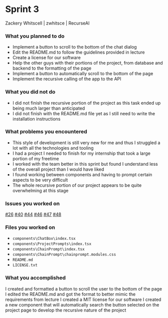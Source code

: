 # Sprint 3

Zackery Whitscell | zwhitsce | RecurseAI

### What you planned to do

- Implement a button to scroll to the bottom of the chat dialog
- Edit the README.md to follow the guidelines provided in lecture
- Create a license for our software
- Help the other guys with their portions of the project, from database and backend to the formatting of the page
- Implement a button to automatically scroll to the bottom of the page
- Implement the recursive calling of the app to the API

### What you did not do

- I did not finish the recursive portion of the project as this task ended up being much larger than anticipated
- I did not finish with the README.md file yet as I still need to write the installation instructions

### What problems you encountered

- This style of development is still very new for me and thus I struggled a lot with all the technologies and tooling
- I had a project I needed to finish for my internship that took a large portion of my freetime
- I worked with the team better in this sprint but found I understand less of the overall project than I would have liked
- I found working between components and having to prompt certain aspects to be very difficult
- The whole recursive portion of our project appears to be quite overwhelming at this stage

### Issues you worked on

[#26](https://github.com/utk-cs340-fall23/recurseAI/issues/26)
[#40](https://github.com/utk-cs340-fall23/recurseAI/issues/40)
[#44](https://github.com/utk-cs340-fall23/recurseAI/issues/44)
[#46](https://github.com/utk-cs340-fall23/recurseAI/issues/46)
[#47](https://github.com/utk-cs340-fall23/recurseAI/issues/47)
[#48](https://github.com/utk-cs340-fall23/recurseAI/issues/48)


### Files you worked on

- `components\ChatBox\index.tsx`
- `components\ProjectPrompts\index.tsx`
- `components\ChainPrompt\index.tsx`
- `components\ChainPrompt\chainprompt.modules.css`
- `README.md`
- `LICENSE.txt`

### What you accomplished

I created and formatted a button to scroll the user to the bottom of the page
I edited the README.md and got the format to better mimic the requirements from lecture
I created a MIT license for our software
I created a new component that will automatically search the button selected on the project page to develop the recursive nature of the project
